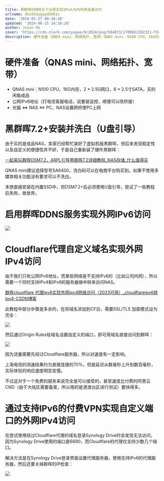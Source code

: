 ```yaml
---
title: 黑群晖SDN网关下从零实现IPv4/6内外网高速访问
urlname: dkz03dygqyd5081s
date: '2024-02-27 00:38:48'
updated: '2024-06-15 14:36:26'
author: Jason Ma
cover: 'https://cdn.nlark.com/yuque/0/2024/png/504873/1709822202321-f3dd4dcd-0e98-42b1-be5c-2bbca28bc6cc.png'
description: 硬件准备（QNAS mini、网络拓扑、宽带）QNAS mini：N100 CPU，16G内存，2 * 2.5G网口，6 * 2.5寸SATA，买的闲鱼成品公网IPv6地址（打电信客服电话，说要装监控，顺便可以改桥接）光猫  NAS  PC，NAS设置网桥使PC上网黑群晖7.2+安...
---
```

# 硬件准备（QNAS mini、网络拓扑、宽带）
+ QNAS mini：N100 CPU，16G内存，2 * 2.5G网口，6 * 2.5寸SATA，买的闲鱼成品
+ 公网IPv6地址（打电信客服电话，说要装监控，顺便可以改桥接）
+ 光猫 <=> NAS <=> PC，NAS设置网桥使PC上网

# 黑群晖7.2+安装并洗白（U盘引导）
由于买的是成品NAS，卖家已经帮忙装好了虚拟机版黑群晖，但后来发现稳定性以及自定义的便捷性并不好，于是自己重新装了硬件黑群晖：

[一起来玩群晖DSM7.2，ARPL引导黑群晖7.2详细教程_NAS存储_什么值得买](https://post.smzdm.com/p/allk3o4g/)

QNAS mini建议选择型号SA6400，洗白码可以在电商平台购买到。如果不使用多媒体相关功能没有要求可以不洗白。

本想直接安装在内置SSD中，但DSM7.2+后必须使用U盘引导，尝试了一些教程后失败，故放弃。

# 启用群晖DDNS服务实现外网IPv6访问
![](/images/yuqueAssets/d198bbfd988e2a98435557db9169e825.png)

# Cloudflare代理自定义域名实现外网IPv4访问
由于我们只有公网IPv6地址，而某些网络是不支持IPv6的（比如公司内网），所以需要一个同时支持IPv4和IPv6的服务器做中转来访问NAS。



[群晖cloudflare 代理ipv6实现外网ipv4网络访问（2023可用）_cloudflareipv6转ipv4-CSDN博客](https://blog.csdn.net/u013005016/article/details/134973993)

此教程中部分步骤是多余的，在将域名添加到CF后，需要SSL/TLS 加密模式设为完全：

![](/images/yuqueAssets/7e57b108c821d0ce90e3d06600aab719.png)

然后通过Origin Rules给域名设置自定义的端口，即可用域名直接访问到群晖：

![](/images/yuqueAssets/067ba011acc41b8c11a3d1990cff02fa.png)



因为流量需要先经过Cloudflare服务器，所以对速度有一定影响。

上海电信的测速结果约为直接连接的70%，但是延迟从数毫秒上升到数百毫秒，实际体验的响应速度明显变慢。

不过这对于一个免费的服务来说完全是可以接受的，甚至速度比付费的阿里云CND（由于大陆区需要备案，所以用的是港澳台区进行测试）要快得多。



# 通过支持IPv6的付费VPN实现自定义端口的外网IPv4访问
在尝试使用经过Cloudflare代理的域名登录Synology Drive时会发现无法访问，因为Synology Drive使用的端口是6690，而Cloudflare的代理仅支持少数几个端口。

解决方法是在Synology Drive登录界面设置代理服务器，使用支持IPv6的代理服务器，然后还要关掉群晖的IP检查：

![](/images/yuqueAssets/6e4706cf34a1672a5d353824dcabcc0a.png)

